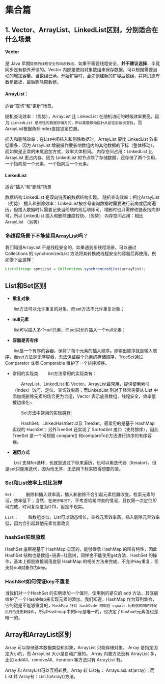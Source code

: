 # 集合篇

## 1. Vector、ArrayList、LinkedList区别，分别适合在什么场景

#### Vector

是 Java 早期`提供的线程安全的动态数组`，如果不需要线程安全，**并不建议选择**，毕竟同步是有额外开销的。Vector 内部是使用对象数组来保存数据，可以根据需要自动的增加容量。当数组已满，开始扩容时，会先创建新的扩容后数组，并拷贝原有数组数据，最后删除原数组。

#### ArrayList：

适合“查询”和“更新“场景。

随机查询效率：（优势），ArrayList 比 LinkedList 在随机访问的时候效率要高，因为 `LinkedList 是线性的数据存储方式，所以需要移动指针从前往后依次查找`，而ArrayList根据角标index直接锁定位置。

插入和删除效率：在List中间插入和删除数据时，ArrayList 要比 LinkedList 效率低很多，因为 ArrayList 增删操作要影响数组内的其他数据的下标（整体移动），而如果是正常的末尾追加方式，效率大体相同。
内存空间占用：LinkedList 比 ArrayList 更占内存，因为 LinkedList 的节点除了存储数据，还存储了两个引用，一个指向前一个元素，一个指向后一个元素。

#### LinkedList

适合”插入“和”删除“场景

数据结构:LinkedList 是双向链表的数据结构实现。
随机查询效率：相比ArrayList （劣势）
插入和删除效率：LinkedList按序号查询数据时需要进行前向或后向遍历，但插入数据时只需要记录当前项的前后项即可，增删时也只需修改链表指向即可，所以 LinkedList 插入和删除速度较快。（优势）
内存空间占用：相比ArrayList （劣势）

### 多线程场景下不能使用ArrayList吗？

我们知道ArrayList 不是线程安全的，如果遇到多线程场景，可以通过 Collections 的 synchronizedList 方法将其转换成线程安全的容器后再使用。例如像下面这样：

```java
List<String> syncList = Collections.synchronizedList(arraylist);
```

## List和Set区别

- **重复对象**

  list方法可以允许重复的对象，而set方法不允许重复对象；

- **null元素**

  list可以插入多个null元素，而set只允许插入一个null元素；

- **容器是否有序**

  list是一个有序的容器，保持了每个元素的插入顺序。即输出顺序就是输入顺序，而set方法是无序容器，无法保证每个元素的存储顺序，TreeSet通过 Comparator 或者 Comparable 维护了一个排序顺序。

- 常用的实现类
    list方法常用的实现类有：

    ArrayList、LinkedList 和 Vector。ArrayList最常用，提供使用索引（index）访问，定位、查询效率高；而LinkedList 则对于经常需要从 List 中添加或删除元素的场合更为合适，Vector 表示底层数组，线程安全，效率低被边缘化~

    Set方法中常用的实现类有:

    HashSet、LinkedHashSet 以及 TreeSet。最常用的是基于 HashMap 实现的 HashSet；另外TreeSet 还实现了 SortedSet 接口（支持排序），因此 TreeSet 是一个可根据 compare() 和compareTo()方法进行排序的有序容器。

- **遍历方式**

  List 支持for循环，也就是通过下标来遍历，也可以用迭代器（Iterator），但是set只能用迭代，因为他无序，无法用下标来取得想要的值。

### Set和List效率上对比怎样

`Set`：
  删除和插入效率高，插入和删除不会引起元素位置改变。检索元素的话，效率低下；当然，在`理想情况下`，不考虑哈希冲突的情况，且仅需一次定位即可完成，时间复杂度为O(1)，但是不现实。

`List`：
  和数组类似，List可以动态增长，查找元素效率高，插入删除元素效率低，因为会引起其他元素位置改变

### hashSet实现原理

HashSet 底层是基于 HashMap 实现的，能够继承 HashMap 的所有特性，因此 HashSet 结构也是数组+链表+红黑树，同样也不能使用get方法，HashSet 的操作，基本上都是直接调用底层 HashMap 的相关方法来完成，不允许key重复，但支持null对象作为key。

### HashSet如何保证key不重复

当我们对一个HashSet 的实例添加一个值时，使用到的是它的 add 方法，其底层维护了一个HashMap来实现元素的添加。我们知道，HashMap 作为双列集合，它的键是不能够重复的，`HashMap 针对 hashCode 相同且 equals 比较值相同的时候执行的是更新操作`，所以Hashmap中的key是唯一的，也决定了hashset元素值也是唯一的。

## Array和ArrayList区别

Array 可以存储基本数据类型和对象，ArrayList 只能存储对象。
Array 是指定固定大小的，而 ArrayList 大小是自动扩展的。
Array 内置方法没有 ArrayList 多，比如 addAll、removeAll、iteration 等方法只有 ArrayList 有。

Array 和 ArrayList可以互相转换，Array 转 List有： Arrays.asList(array)；而List 转 Array有：List.toArray()方法。


